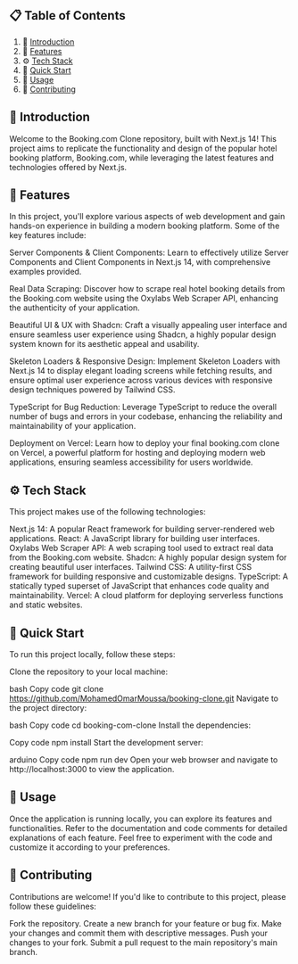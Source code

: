 ## 📋 <a name="table">Table of Contents</a>

1. 🤖 [Introduction](#introduction)
2. 🔋 [Features](#features)
2. ⚙️ [Tech Stack](#tech-stack)
4. 🤸 [Quick Start](#quick-start)
5. 🚀 [Usage](#usage)
6. 🤝 [Contributing](#contributing)

## <a name="introduction">🤖 Introduction</a>

Welcome to the Booking.com Clone repository, built with Next.js 14! This project aims to replicate the functionality and design of the popular hotel booking platform, Booking.com, while leveraging the latest features and technologies offered by Next.js.

## <a name="features">🔋 Features</a>

In this project, you'll explore various aspects of web development and gain hands-on experience in building a modern booking platform. Some of the key features include:

Server Components & Client Components: Learn to effectively utilize Server Components and Client Components in Next.js 14, with comprehensive examples provided.

Real Data Scraping: Discover how to scrape real hotel booking details from the Booking.com website using the Oxylabs Web Scraper API, enhancing the authenticity of your application.

Beautiful UI & UX with Shadcn: Craft a visually appealing user interface and ensure seamless user experience using Shadcn, a highly popular design system known for its aesthetic appeal and usability.

Skeleton Loaders & Responsive Design: Implement Skeleton Loaders with Next.js 14 to display elegant loading screens while fetching results, and ensure optimal user experience across various devices with responsive design techniques powered by Tailwind CSS.

TypeScript for Bug Reduction: Leverage TypeScript to reduce the overall number of bugs and errors in your codebase, enhancing the reliability and maintainability of your application.

Deployment on Vercel: Learn how to deploy your final booking.com clone on Vercel, a powerful platform for hosting and deploying modern web applications, ensuring seamless accessibility for users worldwide.

## <a name="tech-stack">⚙️ Tech Stack</a>
This project makes use of the following technologies:

Next.js 14: A popular React framework for building server-rendered web applications.
React: A JavaScript library for building user interfaces.
Oxylabs Web Scraper API: A web scraping tool used to extract real data from the Booking.com website.
Shadcn: A highly popular design system for creating beautiful user interfaces.
Tailwind CSS: A utility-first CSS framework for building responsive and customizable designs.
TypeScript: A statically typed superset of JavaScript that enhances code quality and maintainability.
Vercel: A cloud platform for deploying serverless functions and static websites.

## <a name="quick-start">🤸 Quick Start</a>
To run this project locally, follow these steps:

Clone the repository to your local machine:

bash
Copy code
git clone https://github.com/MohamedOmarMoussa/booking-clone.git
Navigate to the project directory:

bash
Copy code
cd booking-com-clone
Install the dependencies:

Copy code
npm install
Start the development server:

arduino
Copy code
npm run dev
Open your web browser and navigate to http://localhost:3000 to view the application.

## <a name="usage">🚀 Usage</a>
Once the application is running locally, you can explore its features and functionalities. Refer to the documentation and code comments for detailed explanations of each feature. Feel free to experiment with the code and customize it according to your preferences.

## <a name="contributing">🤝 Contributing</a>
Contributions are welcome! If you'd like to contribute to this project, please follow these guidelines:

Fork the repository.
Create a new branch for your feature or bug fix.
Make your changes and commit them with descriptive messages.
Push your changes to your fork.
Submit a pull request to the main repository's main branch.
